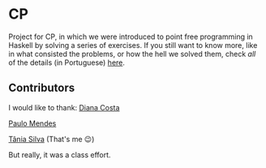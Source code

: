# CP

Project for CP, in which we were introduced to point free programming in Haskell by solving a series of exercises.
If you still want to know more, like in what consisted the problems, or how the hell we solved them, check *all* of the details (in Portuguese) [here](https://github.com/p3rsephone/CP/blob/master/cp1617t.pdf).

## Contributors
I would like to thank:
[Diana Costa](https://github.com/diisnc)

[Paulo Mendes](https://github.com/PJM97)

[Tânia Silva](https://github.com/p3rsephone) (That's me :wink:)

But really, it was a class effort.
